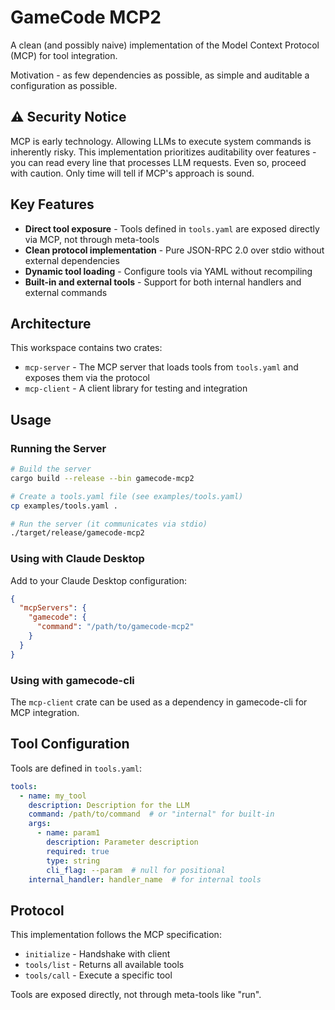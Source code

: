 # GameCode MCP2

A clean (and possibly naive) implementation of the Model Context Protocol (MCP)
for tool integration.

Motivation - as few dependencies as possible, as simple and auditable a
configuration as possible.

## ⚠️ Security Notice

MCP is early technology. Allowing LLMs to execute system commands is inherently risky.
This implementation prioritizes auditability over features - you can read every line
that processes LLM requests. Even so, proceed with caution. Only time will tell if
MCP's approach is sound.


## Key Features

- **Direct tool exposure** - Tools defined in `tools.yaml` are exposed directly via MCP, not through meta-tools
- **Clean protocol implementation** - Pure JSON-RPC 2.0 over stdio without external dependencies
- **Dynamic tool loading** - Configure tools via YAML without recompiling
- **Built-in and external tools** - Support for both internal handlers and external commands

## Architecture

This workspace contains two crates:

- `mcp-server` - The MCP server that loads tools from `tools.yaml` and exposes them via the protocol
- `mcp-client` - A client library for testing and integration

## Usage

### Running the Server

```bash
# Build the server
cargo build --release --bin gamecode-mcp2

# Create a tools.yaml file (see examples/tools.yaml)
cp examples/tools.yaml .

# Run the server (it communicates via stdio)
./target/release/gamecode-mcp2
```

### Using with Claude Desktop

Add to your Claude Desktop configuration:

```json
{
  "mcpServers": {
    "gamecode": {
      "command": "/path/to/gamecode-mcp2"
    }
  }
}
```

### Using with gamecode-cli

The `mcp-client` crate can be used as a dependency in gamecode-cli for MCP integration.

## Tool Configuration

Tools are defined in `tools.yaml`:

```yaml
tools:
  - name: my_tool
    description: Description for the LLM
    command: /path/to/command  # or "internal" for built-in
    args:
      - name: param1
        description: Parameter description
        required: true
        type: string
        cli_flag: --param  # null for positional
    internal_handler: handler_name  # for internal tools
```

## Protocol

This implementation follows the MCP specification:

- `initialize` - Handshake with client
- `tools/list` - Returns all available tools
- `tools/call` - Execute a specific tool

Tools are exposed directly, not through meta-tools like "run".
